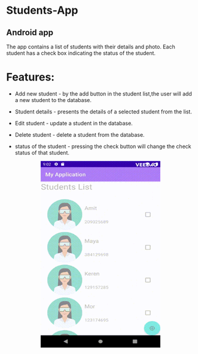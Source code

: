 # Students-App

## Android app

The app contains a list of students with their details and photo.
Each student has a check box indicating the status of the student.<br>

# Features:

- Add new student - by the add button in the student list,the user will add a new student to the database.
- Student details - presents the details of a selected student from the list.
- Edit student - update a student in the database.

- Delete student - delete a student from the database.
- status of the student - pressing the check button will change the check status of that student.

<p align = "center">
    <img src = https://github.com/amitha511/Students-App/blob/main/studentsapp.gif width="320" height="500" />
